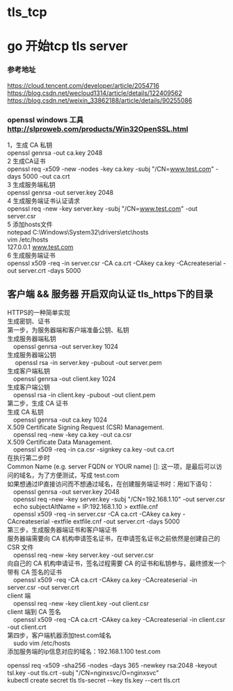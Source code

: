 # tls_tcp
# go 开始tcp tls server
### 参考地址
https://cloud.tencent.com/developer/article/2054716 <br>
https://blog.csdn.net/wecloud1314/article/details/122409562 <br>
 https://blog.csdn.net/weixin_33862188/article/details/90255086 <br>
### openssl windows 工具 http://slproweb.com/products/Win32OpenSSL.html

1，生成 CA 私钥 <br> 
openssl genrsa -out ca.key 2048 <br>
2 生成CA证书 <br>
openssl req -x509 -new -nodes -key ca.key -subj "/CN=www.test.com" -days 5000 -out ca.crt <br>
3 生成服务端私钥 <br>
openssl genrsa -out server.key 2048<br>
4 生成服务端证书认证请求<br>
openssl req -new -key server.key -subj "/CN=www.test.com" -out server.csr <br>
5  添加hosts文件  <br>
 notepad C:\Windows\System32\drivers\etc\hosts <br>
 vim /etc/hosts <br>
 127.0.0.1 www.test.com <br>
6 生成服务端证书 <br>
openssl x509 -req -in server.csr -CA ca.crt -CAkey ca.key -CAcreateserial -out server.crt -days 5000 <br>



## 客户端 && 服务器 开启双向认证 tls_https下的目录
HTTPS的一种简单实现<br>
生成密钥、证书<br>
第一步，为服务器端和客户端准备公钥、私钥<br>
 生成服务器端私钥<br>
 &emsp;openssl genrsa -out server.key 1024<br>
 生成服务器端公钥<br>
&emsp; openssl rsa -in server.key -pubout -out server.pem<br>
 生成客户端私钥<br>
 &emsp;openssl genrsa -out client.key 1024<br>
 生成客户端公钥<br>
&emsp;openssl rsa -in client.key -pubout -out client.pem<br>
第二步，生成 CA 证书 <br>
生成 CA 私钥<br>
&emsp;openssl genrsa -out ca.key 1024<br>
X.509 Certificate Signing Request (CSR) Management.<br>
&emsp;openssl req -new -key ca.key -out ca.csr<br>
X.509 Certificate Data Management.<br>
&emsp;openssl x509 -req -in ca.csr -signkey ca.key -out ca.crt<br>
在执行第二步时<br>
Common Name (e.g. server FQDN or YOUR name) []: 这一项，是最后可以访问的域名，为了方便测试，写成 test.com<br>
如果想通过IP直接访问而不想通过域名，在创建服务端证书时：用如下语句：<br>
&emsp;openssl genrsa -out server.key 2048<br>
&emsp;openssl req -new -key server.key -subj "/CN=192.168.1.10" -out server.csr<br>
&emsp;echo subjectAltName = IP:192.168.1.10 > extfile.cnf<br>
&emsp;openssl x509 -req -in server.csr -CA ca.crt -CAkey ca.key -CAcreateserial -extfile extfile.cnf -out server.crt -days 5000<br>
第三步，生成服务器端证书和客户端证书<br>
服务器端需要向 CA 机构申请签名证书，在申请签名证书之前依然是创建自己的 CSR 文件<br>
&emsp;openssl req -new -key server.key -out server.csr<br>
向自己的 CA 机构申请证书，签名过程需要 CA 的证书和私钥参与，最终颁发一个带有 CA 签名的证书<br>
&emsp;openssl x509 -req -CA ca.crt -CAkey ca.key -CAcreateserial -in server.csr -out server.crt<br>
client 端<br>
&emsp;openssl req -new -key client.key -out client.csr<br>
client 端到 CA 签名<br>
&emsp;openssl x509 -req -CA ca.crt -CAkey ca.key -CAcreateserial -in client.csr -out client.crt<br>
第四步，客户端机器添加test.com域名<br>
&emsp;sudo vim /etc/hosts<br>
添加服务端的ip信息对应的域名：192.168.1.100  test.com<br>

openssl req -x509 -sha256 -nodes -days 365 -newkey rsa:2048 -keyout tsl.key -out tls.crt -subj "/CN=nginxsvc/O=nginxsvc" <br>
kubectl create secret tls tls-secret --key tls.key --cert tls.crt



